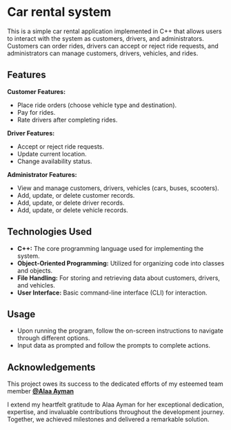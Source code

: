 # Car rental system

This is a simple car rental application implemented in C++ that allows users to interact with the system as customers, drivers, and administrators. Customers can order rides, drivers can accept or reject ride requests, and administrators can manage customers, drivers, vehicles, and rides.

## Features
**Customer Features:**
* Place ride orders (choose vehicle type and destination).
* Pay for rides.
* Rate drivers after completing rides.
  
**Driver Features:**
* Accept or reject ride requests.
* Update current location.
* Change availability status.
  
**Administrator Features:**
* View and manage customers, drivers, vehicles (cars, buses, scooters).
* Add, update, or delete customer records.
* Add, update, or delete driver records.
* Add, update, or delete vehicle records.

## Technologies Used
* **C++:** The core programming language used for implementing the system.
* **Object-Oriented Programming:** Utilized for organizing code into classes and objects.
* **File Handling:** For storing and retrieving data about customers, drivers, and vehicles.
* **User Interface:** Basic command-line interface (CLI) for interaction.

## Usage
* Upon running the program, follow the on-screen instructions to navigate through different options.
* Input data as prompted and follow the prompts to complete actions.

## Acknowledgements

This project owes its success to the dedicated efforts of my esteemed team member **[@Alaa Ayman](https://github.com/alaa-88)**


I extend my heartfelt gratitude to Alaa Ayman for her exceptional dedication, expertise, and invaluable contributions throughout the development journey. Together, we achieved milestones and delivered a remarkable solution.
